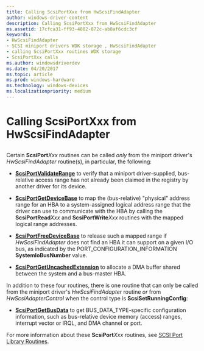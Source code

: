 ```yaml
---
title: Calling ScsiPortXxx from HwScsiFindAdapter
author: windows-driver-content
description: Calling ScsiPortXxx from HwScsiFindAdapter
ms.assetid: 17cfca31-ff93-4882-872c-ab8af6cdc3cf
keywords:
- HwScsiFindAdapter
- SCSI miniport drivers WDK storage , HwScsiFindAdapter
- calling ScsiPortXxx routines WDK storage
- ScsiPortXxx calls
ms.author: windowsdriverdev
ms.date: 04/20/2017
ms.topic: article
ms.prod: windows-hardware
ms.technology: windows-devices
ms.localizationpriority: medium
---
```


# Calling ScsiPortXxx from HwScsiFindAdapter


## <span id="ddk_calling_scsiportxxx_from_hwscsifindadapter_kg"></span><span id="DDK_CALLING_SCSIPORTXXX_FROM_HWSCSIFINDADAPTER_KG"></span>


Certain **ScsiPort***Xxx* routines can be called *only* from the miniport driver's *HwScsiFindAdapter* routine(s), in particular, the following:

-   [**ScsiPortValidateRange**](https://msdn.microsoft.com/library/windows/hardware/ff564761) to verify that a miniport driver-supplied, bus-relative access range has not already been claimed in the registry by another driver for its device.

-   [**ScsiPortGetDeviceBase**](https://msdn.microsoft.com/library/windows/hardware/ff564629) to map the (bus-relative) "physical" address range for an HBA to a system-assigned logical address range that the driver can use to communicate with the HBA by calling the **ScsiPortRead***Xxx* and **ScsiPortWrite***Xxx* routines with the mapped logical range addresses.

-   [**ScsiPortFreeDeviceBase**](https://msdn.microsoft.com/library/windows/hardware/ff564623) to release such a mapped range if *HwScsiFindAdapter* does not find an HBA it can support on a given I/O bus, as indicated by the PORT\_CONFIGURATION\_INFORMATION **SystemIoBusNumber** value.

-   [**ScsiPortGetUncachedExtension**](https://msdn.microsoft.com/library/windows/hardware/ff564639) to allocate a DMA buffer shared between the system and a bus-master HBA.

In addition to these four routines, there is one routine that can only be called from the miniport driver's *HwScsiFindAdapter* routine *or* from *HwScsiAdapterControl* when the control type is **ScsiSetRunningConfig**:

-   [**ScsiPortGetBusData**](https://msdn.microsoft.com/library/windows/hardware/ff564624) to get BUS\_DATA\_TYPE-specific configuration information, such as bus-relative device memory (access) ranges, interrupt vector or IRQL, and DMA channel or port.

For more information about these **ScsiPort***Xxx* routines, see [SCSI Port Library Routines](https://msdn.microsoft.com/library/windows/hardware/ff565375).

 

 




